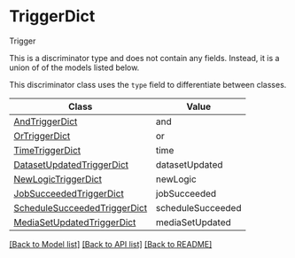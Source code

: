 # TriggerDict

Trigger

This is a discriminator type and does not contain any fields. Instead, it is a union
of of the models listed below.

This discriminator class uses the `type` field to differentiate between classes.

| Class | Value
| ------------ | -------------
[AndTriggerDict](AndTriggerDict.md) | and
[OrTriggerDict](OrTriggerDict.md) | or
[TimeTriggerDict](TimeTriggerDict.md) | time
[DatasetUpdatedTriggerDict](DatasetUpdatedTriggerDict.md) | datasetUpdated
[NewLogicTriggerDict](NewLogicTriggerDict.md) | newLogic
[JobSucceededTriggerDict](JobSucceededTriggerDict.md) | jobSucceeded
[ScheduleSucceededTriggerDict](ScheduleSucceededTriggerDict.md) | scheduleSucceeded
[MediaSetUpdatedTriggerDict](MediaSetUpdatedTriggerDict.md) | mediaSetUpdated


[[Back to Model list]](../../../README.md#models-v2-link) [[Back to API list]](../../../README.md#apis-v2-link) [[Back to README]](../../../README.md)
